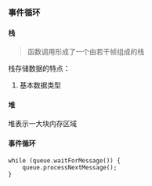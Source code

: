 ### 事件循环
#### 栈
> 函数调用形成了一个由若干帧组成的栈

栈存储数据的特点：
1. 基本数据类型

#### 堆
堆表示一大块内存区域

#### 事件循环
```
while (queue.waitForMessage()) {
    queue.processNextMessage();
}
```   

